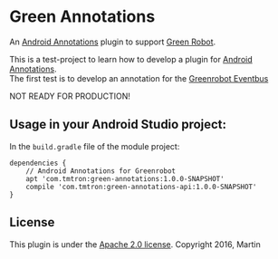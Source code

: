# Green Annotations

An [Android Annotations](http://androidannotations.org/) plugin to support [Green Robot](http://greenrobot.org/).

This is a test-project to learn how to develop a plugin for [Android Annotations](http://androidannotations.org/).  
The first test is to develop an annotation for the [Greenrobot Eventbus](http://greenrobot.org/eventbus/)

NOT READY FOR PRODUCTION!

## Usage in your Android Studio project:

In the `build.gradle` file of the module project:

    dependencies {
        // Android Annotations for Greenrobot
        apt 'com.tmtron:green-annotations:1.0.0-SNAPSHOT'
        compile 'com.tmtron:green-annotations-api:1.0.0-SNAPSHOT'
    }

## License
This plugin is under the [Apache 2.0 license](http://www.apache.org/licenses/LICENSE-2.0.html). Copyright 2016, Martin
